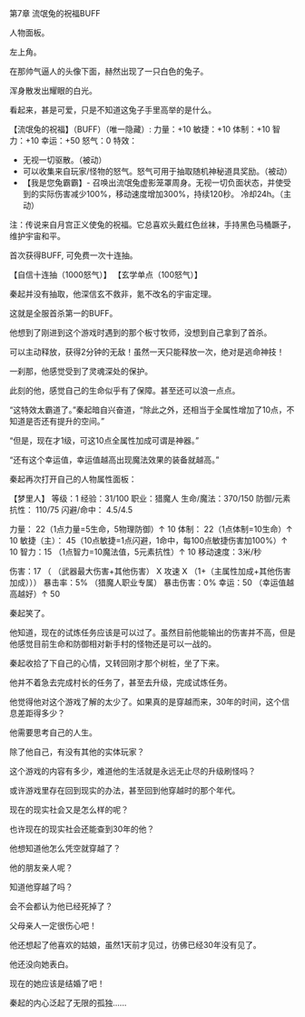第7章 流氓兔的祝福BUFF

人物面板。

左上角。

在那帅气逼人的头像下面，赫然出现了一只白色的兔子。

浑身散发出耀眼的白光。

看起来，甚是可爱，只是不知道这兔子手里高举的是什么。

【流氓兔的祝福】（BUFF）（唯一隐藏）:
力量：+10
敏捷：+10
体制：+10
智力：+10
幸运：+50
怒气：0
特效：
* 无视一切驱散。（被动）
* 可以收集来自玩家/怪物的怒气。怒气可用于抽取随机神秘道具奖励。（被动）
* 【我是您兔霸霸】- 召唤出流氓兔虚影笼罩周身。无视一切负面状态，并使受到的实际伤害减少100%，移动速度增加300%，持续120秒。
   冷却24h。（主动）

注：传说来自月宫正义使兔的祝福。它总喜欢头戴红色丝袜，手持黑色马桶蹶子，维护宇宙和平。

首次获得BUFF, 可免费一次十连抽。 

【自信十连抽（1000怒气）】  【玄学单点（100怒气）】

秦起并没有抽取，他深信玄不救非，氪不改名的宇宙定理。

这就是全服首杀第一的BUFF。

他想到了刚进到这个游戏时遇到的那个板寸牧师，没想到自己拿到了首杀。

可以主动释放，获得2分钟的无敌！虽然一天只能释放一次，绝对是逃命神技！

一刹那，他感觉受到了灵魂深处的保护。

此刻的他，感觉自己的生命似乎有了保障。甚至还可以浪一点点。

“这特效太霸道了。”秦起暗自兴奋道，“除此之外，还相当于全属性增加了10点，不知道是否还有提升的空间。”

“但是，现在才1级，可这10点全属性加成可谓是神器。”

“还有这个幸运值，幸运值越高出现魔法效果的装备就越高。”

秦起再次打开自己的人物属性面板：

【梦里人】
等级：1
经验：31/100
职业：猎魔人
生命/魔法：370/150
防御/元素抗性： 110/75
闪避/命中： 4.5/4.5

力量： 22（1点力量=5生命，5物理防御）↑ 10
体制： 22（1点体制=10生命）↑ 10
敏捷（主）： 45（10点敏捷=1点闪避，1命中，每100点敏捷伤害加100%）↑ 10
智力：15 （1点智力=10魔法值，5元素抗性）↑ 10
移动速度：3米/秒

伤害：17 （ （武器最大伤害+其他伤害） X 攻速 X  （1+（主属性加成+其他伤害加成）））
暴击率：5% （猎魔人职业专属）
暴击伤害：0%
幸运：50 （幸运值越高越好）↑ 50

秦起笑了。

他知道，现在的试炼任务应该是可以过了。虽然目前他能输出的伤害并不高，但是他感觉目前生命和防御相对新手村的怪物还是可以一战的。

秦起收拾了下自己的心情，又转回刚才那个树桩，坐了下来。

他并不着急去完成村长的任务了，甚至去升级，完成试炼任务。

他觉得他对这个游戏了解的太少了。如果真的是穿越而来，30年的时间，这个信息差距得多少？

他需要思考自己的人生。

除了他自己，有没有其他的实体玩家？

这个游戏的内容有多少，难道他的生活就是永远无止尽的升级刷怪吗？

或许游戏里存在回到现实的办法，甚至回到他穿越时的那个年代。

现在的现实社会又是怎么样的呢？

也许现在的现实社会还能查到30年的他？

他想知道他怎么凭空就穿越了？

他的朋友亲人呢？

知道他穿越了吗？

会不会都认为他已经死掉了？

父母亲人一定很伤心吧！

他还想起了他喜欢的姑娘，虽然1天前才见过，彷佛已经30年没有见了。

他还没向她表白。

现在的她应该是结婚了吧！

秦起的内心泛起了无限的孤独......
